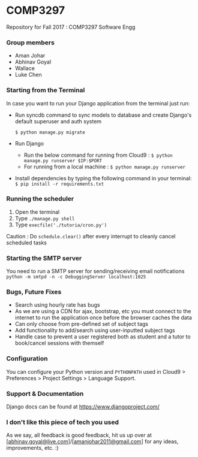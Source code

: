 
# COMP3297
Repository for Fall 2017 : COMP3297 Software Engg

### Group members
- Aman Johar
- Abhinav Goyal
- Wallace
- Luke Chen

### Starting from the Terminal
In case you want to run your Django application from the terminal just run:

- Run syncdb command to sync models to database and create Django's default superuser and auth system

    `$ python manage.py migrate`
    
- Run Django
    - Run the below command for running from Cloud9 :
    `$ python manage.py runserver $IP:$PORT`
    - For running from a local machine : 
    `$ python manage.py runserver`
- Install dependencies by typing the following command in your terminal:
    `$ pip install -r requirements.txt`
    
### Running the scheduler 

1. Open the terminal
2. Type `./manage.py shell`
3. Type `execfile('./tutoria/cron.py')`

Caution : Do `schedule.clear()` after every interrupt to cleanly cancel scheduled tasks

### Starting the SMTP server 
You need to run a SMTP server for sending/receiving email notifications
`python -m smtpd -n -c DebuggingServer localhost:1025`

### Bugs, Future Fixes 

- Search using hourly rate has bugs
- As we are using a CDN for ajax, bootstrap, etc you must connect to the internet to run the application once before the browser caches the data
- Can only choose from pre-defined set of subject tags
- Add functionality to add/search using user-inputted subject tags
- Handle case to prevent a user registered both as student and a tutor to book/cancel sessions with themself

### Configuration

You can configure your Python version and `PYTHONPATH` used in
Cloud9 > Preferences > Project Settings > Language Support.

### Support & Documentation

Django docs can be found at https://www.djangoproject.com/

### I don't like this piece of tech you used 
As we say, all feedback is good feedback, hit us up over at [abhinav.goyal@live.com]/[amanjohar2011@gmail.com] for any ideas, improvements, etc. :)
